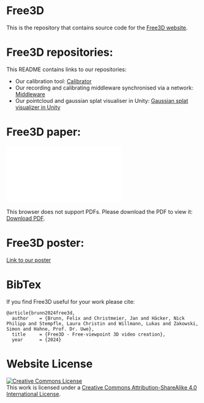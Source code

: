 # Free3D

This is the repository that contains source code for the [Free3D website](https://hfu-dm-free3d.github.io/free3d.github.io/).

# Free3D repositories:

This README contains links to our repositories:

- Our calibration tool: [Calibrator](https://github.com/HFU-DM-free3D/calibrating)
- Our recording and calibrating middleware synchronised via a network: [Middleware](https://github.com/HFU-DM-free3D/RecorderOperator)
- Our pointcloud and gaussian splat visualiser in Unity: [Gaussian splat visualizer in Unity](https://github.com/HFU-DM-free3D/UnityGaussianSplatting)

# Free3D paper:

<!-- [Link to our paper](./static/paper/Free3D___Free_viewpoint_3D_video_creation.pdf)
 -->

 <object data="./static/paper/Free3D___Free_viewpoint_3D_video_creation.pdf" type="application/pdf" width="700px" height="700px">
    <embed src="./static/paper/Free3D___Free_viewpoint_3D_video_creation.pdf">
        <p>This browser does not support PDFs. Please download the PDF to view it: <a href="./static/paper/Free3D___Free_viewpoint_3D_video_creation.pdf">Download PDF</a>.</p>
    </embed>
</object>

# Free3D poster:

[Link to our poster](./static/poster/Free3D_Poster.pdf)

# BibTex

If you find Free3D useful for your work please cite:
```
@article{brunn2024free3d,
  author    = {Brunn, Felix and Christmeier, Jan and Häcker, Nick Philipp and Stempfle, Laura Christin and Willmann, Lukas and Zakowski, Simon and Hahne, Prof. Dr. Uwe},
  title     = {Free3D - Free-viewpoint 3D video creation},
  year      = {2024}
```

# Website License
<a rel="license" href="http://creativecommons.org/licenses/by-sa/4.0/"><img alt="Creative Commons License" style="border-width:0" src="https://i.creativecommons.org/l/by-sa/4.0/88x31.png" /></a><br />This work is licensed under a <a rel="license" href="http://creativecommons.org/licenses/by-sa/4.0/">Creative Commons Attribution-ShareAlike 4.0 International License</a>.
